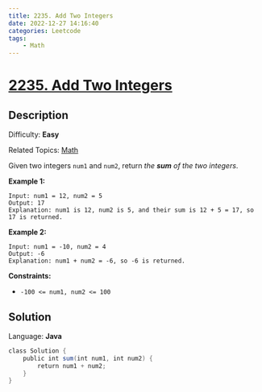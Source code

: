 ```yaml
---
title: 2235. Add Two Integers
date: 2022-12-27 14:16:40
categories: Leetcode
tags:
    - Math
---
```


# [2235\. Add Two Integers](https://leetcode.com/problems/add-two-integers/)

## Description

Difficulty: **Easy**

Related Topics: [Math](https://leetcode.com/tag/math/)

Given two integers `num1` and `num2`, return _the **sum** of the two integers_.

**Example 1:**

```
Input: num1 = 12, num2 = 5
Output: 17
Explanation: num1 is 12, num2 is 5, and their sum is 12 + 5 = 17, so 17 is returned.
```

**Example 2:**

```
Input: num1 = -10, num2 = 4
Output: -6
Explanation: num1 + num2 = -6, so -6 is returned.
```

**Constraints:**

*   `-100 <= num1, num2 <= 100`

## Solution

Language: **Java**

```Java
class Solution {
    public int sum(int num1, int num2) {
        return num1 + num2;
    }
}
```